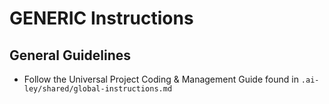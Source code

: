 # GENERIC Instructions

## General Guidelines

- Follow the Universal Project Coding & Management Guide found in `.ai-ley/shared/global-instructions.md`
